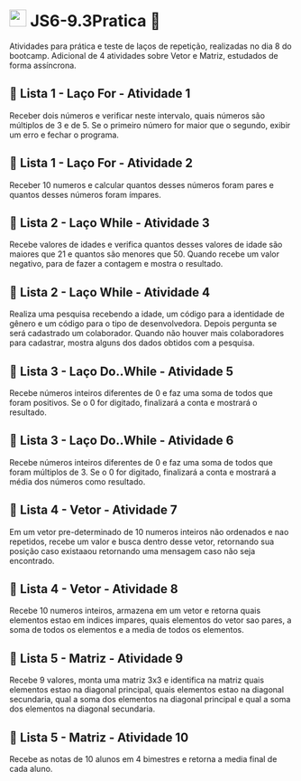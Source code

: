 # <img src="https://i.imgur.com/r9lrbPG.png" title="source: imgur.com" width="30px"/> JS6-9.3Pratica 📖

Atividades para prática e teste de laços de repetição, realizadas no dia 8 do bootcamp. Adicional de 4 atividades sobre Vetor e Matriz, estudados de forma assíncrona. 

## 📝 Lista 1 - Laço For  - Atividade 1
Receber dois números e verificar neste intervalo, quais números são múltiplos de 3 e de 5. Se o primeiro número for maior que o segundo, exibir um erro e fechar o programa.

## 📝 Lista 1 - Laço For  - Atividade 2
Receber 10 numeros e calcular quantos desses números foram pares e quantos desses números foram ímpares.

## 📝 Lista 2 - Laço While  - Atividade 3
Recebe valores de idades e verifica quantos desses valores de idade são maiores que 21 e quantos são menores que 50. Quando recebe um valor negativo, para de fazer a contagem e mostra o resultado.

## 📝 Lista 2 - Laço While  - Atividade 4
Realiza uma pesquisa recebendo a idade, um código para a identidade de gênero e um código para o tipo de desenvolvedora. Depois pergunta se será cadastrado um colaborador. Quando não houver mais colaboradores para cadastrar, mostra alguns dos dados obtidos com a pesquisa.

## 📝 Lista 3 - Laço Do..While  - Atividade 5
Recebe números inteiros diferentes de 0 e faz uma soma de todos que foram positivos. Se o 0 for digitado, finalizará a conta e mostrará o resultado.

## 📝 Lista 3 - Laço Do..While  - Atividade 6
Recebe números inteiros diferentes de 0 e faz uma soma de todos que foram múltiplos de 3. Se o 0 for digitado, finalizará a conta e mostrará a média dos números como resultado. 

## 📝 Lista 4 - Vetor  - Atividade 7
Em um vetor pre-determinado de 10 numeros inteiros não ordenados e nao repetidos, recebe um valor e busca dentro desse vetor, retornando sua posição caso existaaou retornando uma mensagem caso não seja encontrado. 

## 📝 Lista 4 - Vetor  - Atividade 8
Recebe 10 numeros inteiros, armazena em um vetor e retorna quais elementos estao em indices impares, quais elementos do vetor sao pares, a soma de todos os elementos e a media de todos os elementos.

## 📝 Lista 5 - Matriz  - Atividade 9
Recebe 9 valores, monta uma matriz 3x3 e identifica na matriz quais elementos estao na diagonal principal, quais elementos estao na diagonal secundaria, qual a soma dos elementos na diagonal principal e qual a soma dos elementos na diagonal secundaria.

## 📝 Lista 5 - Matriz  - Atividade 10
Recebe as notas de 10 alunos em 4 bimestres e retorna a media final de cada aluno. 